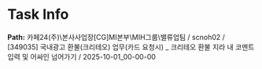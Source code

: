 # Task Info

**Path:** 카페24(주)\본사사업장\[CG]MI본부\MIH그룹\밸류업팀 / scnoh02 / [349035] 국내광고 환불(크리테오) 업무(카드 요청시) _ 크리테오 환불 지라 내 코멘트 입력 및 어싸인 넘어가기 / 2025-10-01_00-00-00

